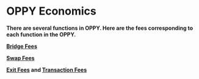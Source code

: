 # OPPY Economics

**There are  several functions in OPPY. Here are the fees corresponding to each function in the OPPY.** &#x20;

****[**Bridge Fees** ](bridge-fees.md)****

****[**Swap Fees**](swap-fees.md)****

****[**Exit Fees**](exit-fees.md) **and** [**Transaction Fees**](transaction-fees-gas-fees.md)****

